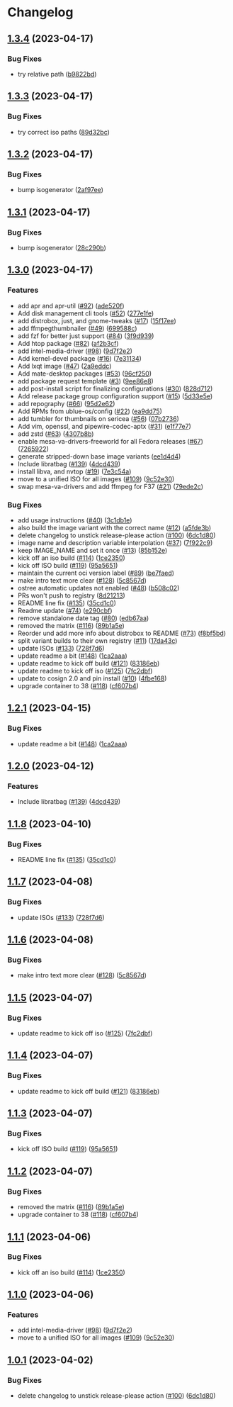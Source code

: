 # Changelog

## [1.3.4](https://github.com/akdev1l/ublue-os-main/compare/v1.3.3...v1.3.4) (2023-04-17)


### Bug Fixes

* try relative path ([b9822bd](https://github.com/akdev1l/ublue-os-main/commit/b9822bd3e65997c0463eaeb3dbb9520f1c4d13c2))

## [1.3.3](https://github.com/akdev1l/ublue-os-main/compare/v1.3.2...v1.3.3) (2023-04-17)


### Bug Fixes

* try correct iso paths ([89d32bc](https://github.com/akdev1l/ublue-os-main/commit/89d32bc088f2e00ac0fb3832ce67a8c25194045b))

## [1.3.2](https://github.com/akdev1l/ublue-os-main/compare/v1.3.1...v1.3.2) (2023-04-17)


### Bug Fixes

* bump isogenerator ([2af97ee](https://github.com/akdev1l/ublue-os-main/commit/2af97ee91b43ea65a0ffd9fccca5284133e09846))

## [1.3.1](https://github.com/akdev1l/ublue-os-main/compare/v1.3.0...v1.3.1) (2023-04-17)


### Bug Fixes

* bump isogenerator ([28c290b](https://github.com/akdev1l/ublue-os-main/commit/28c290b3666723445d5e06dba8f96db4ecade7b4))

## [1.3.0](https://github.com/akdev1l/ublue-os-main/compare/v1.2.1...v1.3.0) (2023-04-17)


### Features

* add apr and apr-util ([#92](https://github.com/akdev1l/ublue-os-main/issues/92)) ([ade520f](https://github.com/akdev1l/ublue-os-main/commit/ade520f7e50a12b40672b50b184fba6a41e2d002))
* Add disk management cli tools ([#52](https://github.com/akdev1l/ublue-os-main/issues/52)) ([277e1fe](https://github.com/akdev1l/ublue-os-main/commit/277e1fe0260a22ec76bf9ca45b226144bc1433ff))
* add distrobox, just, and gnome-tweaks ([#17](https://github.com/akdev1l/ublue-os-main/issues/17)) ([15f17ee](https://github.com/akdev1l/ublue-os-main/commit/15f17ee7b779b5331e99a08701b629f53906c050))
* add ffmpegthumbnailer ([#49](https://github.com/akdev1l/ublue-os-main/issues/49)) ([699588c](https://github.com/akdev1l/ublue-os-main/commit/699588cf94a18060835c458452c6a828a6ad7435))
* add fzf for better just support ([#84](https://github.com/akdev1l/ublue-os-main/issues/84)) ([3f9d939](https://github.com/akdev1l/ublue-os-main/commit/3f9d9398ca7b1754234ef06111b66037b2f3531b))
* Add htop package ([#82](https://github.com/akdev1l/ublue-os-main/issues/82)) ([af2b3cf](https://github.com/akdev1l/ublue-os-main/commit/af2b3cfd1f3d8a0e52c03166a553d5f33e156638))
* add intel-media-driver ([#98](https://github.com/akdev1l/ublue-os-main/issues/98)) ([9d7f2e2](https://github.com/akdev1l/ublue-os-main/commit/9d7f2e26d39d90eaf38449f8a7bcfda97142f7b3))
* Add kernel-devel package ([#16](https://github.com/akdev1l/ublue-os-main/issues/16)) ([7e31134](https://github.com/akdev1l/ublue-os-main/commit/7e311342aa80e20ad2c4762b033a6b714a5ae334))
* Add lxqt image ([#47](https://github.com/akdev1l/ublue-os-main/issues/47)) ([2a9eddc](https://github.com/akdev1l/ublue-os-main/commit/2a9eddc4bf67f34763a8c2e3f53642613a228afa))
* Add mate-desktop packages ([#53](https://github.com/akdev1l/ublue-os-main/issues/53)) ([96cf250](https://github.com/akdev1l/ublue-os-main/commit/96cf250141d9ea737a3956f0955a20ad813619ed))
* add package request template ([#3](https://github.com/akdev1l/ublue-os-main/issues/3)) ([9ee86e8](https://github.com/akdev1l/ublue-os-main/commit/9ee86e80c622aef297a7770dc7ec4a02c87affa6))
* add post-install script for finalizing configurations ([#30](https://github.com/akdev1l/ublue-os-main/issues/30)) ([828d712](https://github.com/akdev1l/ublue-os-main/commit/828d71209ee612ccc6373ba76982f63b268d07dc))
* Add release package group configuration support ([#15](https://github.com/akdev1l/ublue-os-main/issues/15)) ([5d33e5e](https://github.com/akdev1l/ublue-os-main/commit/5d33e5e235b26ff56bcf7db7319d5b1d1acadac4))
* add repography ([#66](https://github.com/akdev1l/ublue-os-main/issues/66)) ([95d2e62](https://github.com/akdev1l/ublue-os-main/commit/95d2e62e2e90d7a5f5f76569678e522441e7972f))
* Add RPMs from ublue-os/config ([#22](https://github.com/akdev1l/ublue-os-main/issues/22)) ([ea9dd75](https://github.com/akdev1l/ublue-os-main/commit/ea9dd75d7ef8be10afb33a94e1d391a2dcde8bba))
* add tumbler for thumbnails on sericea ([#56](https://github.com/akdev1l/ublue-os-main/issues/56)) ([07b2736](https://github.com/akdev1l/ublue-os-main/commit/07b2736f03f3b054eebb01ce1f2d668d5284e7bf))
* Add vim, openssl, and pipewire-codec-aptx ([#31](https://github.com/akdev1l/ublue-os-main/issues/31)) ([e1f77e7](https://github.com/akdev1l/ublue-os-main/commit/e1f77e79b99150fff55cd07190f608f7ddd48e5d))
* add zstd ([#63](https://github.com/akdev1l/ublue-os-main/issues/63)) ([4307b8b](https://github.com/akdev1l/ublue-os-main/commit/4307b8bc3fe6f087c0251f0e7105ac173035baac))
* enable mesa-va-drivers-freeworld for all Fedora releases ([#67](https://github.com/akdev1l/ublue-os-main/issues/67)) ([7265922](https://github.com/akdev1l/ublue-os-main/commit/7265922d0a781c396f334582df7a1b04f3a2a32b))
* generate stripped-down base image variants ([ee1d4d4](https://github.com/akdev1l/ublue-os-main/commit/ee1d4d432b0bcd620894412fa30daf9a556bf8b4))
* Include libratbag ([#139](https://github.com/akdev1l/ublue-os-main/issues/139)) ([4dcd439](https://github.com/akdev1l/ublue-os-main/commit/4dcd439c4b0a07c9ed96d6dd96d8a997a092b5b4))
* install libva, and nvtop ([#19](https://github.com/akdev1l/ublue-os-main/issues/19)) ([7e3c54a](https://github.com/akdev1l/ublue-os-main/commit/7e3c54a7a5810e20f53998a432c9d45be38cba78))
* move to a unified ISO for all images ([#109](https://github.com/akdev1l/ublue-os-main/issues/109)) ([9c52e30](https://github.com/akdev1l/ublue-os-main/commit/9c52e302741968a0d290a70fb863464bd41fa970))
* swap mesa-va-drivers and add ffmpeg for F37 ([#21](https://github.com/akdev1l/ublue-os-main/issues/21)) ([79ede2c](https://github.com/akdev1l/ublue-os-main/commit/79ede2ca5028187e29ee7e5c83275b0eff20e55e))


### Bug Fixes

* add usage instructions ([#40](https://github.com/akdev1l/ublue-os-main/issues/40)) ([3c1db1e](https://github.com/akdev1l/ublue-os-main/commit/3c1db1ed5965b3f1547c3cf5f560273cfa0332e3))
* also build the image variant with the correct name ([#12](https://github.com/akdev1l/ublue-os-main/issues/12)) ([a5fde3b](https://github.com/akdev1l/ublue-os-main/commit/a5fde3b9edb2ad3c04e0af25b4f2e3a5c1ebadc4))
* delete changelog to unstick release-please action ([#100](https://github.com/akdev1l/ublue-os-main/issues/100)) ([6dc1d80](https://github.com/akdev1l/ublue-os-main/commit/6dc1d808d8cdb33e912926a587c843b3a9d9c993))
* image name and description variable interpolation ([#37](https://github.com/akdev1l/ublue-os-main/issues/37)) ([7f922c9](https://github.com/akdev1l/ublue-os-main/commit/7f922c9343878ceb9a09bba0126ed55e19edc23a))
* keep IMAGE_NAME and set it once ([#13](https://github.com/akdev1l/ublue-os-main/issues/13)) ([85b152e](https://github.com/akdev1l/ublue-os-main/commit/85b152ec097f3be9b15a87b39bffa7ba022ba968))
* kick off an iso build ([#114](https://github.com/akdev1l/ublue-os-main/issues/114)) ([1ce2350](https://github.com/akdev1l/ublue-os-main/commit/1ce235014932000625c47f6a89319647e37a190e))
* kick off ISO build ([#119](https://github.com/akdev1l/ublue-os-main/issues/119)) ([95a5651](https://github.com/akdev1l/ublue-os-main/commit/95a5651a205e9839f76d0fbcd5bcdf7c3351ded9))
* maintain the current oci version label ([#89](https://github.com/akdev1l/ublue-os-main/issues/89)) ([be7faed](https://github.com/akdev1l/ublue-os-main/commit/be7faeda71ca2a96e0471d0fada59052b8db3c3d))
* make intro text more clear ([#128](https://github.com/akdev1l/ublue-os-main/issues/128)) ([5c8567d](https://github.com/akdev1l/ublue-os-main/commit/5c8567d72f8ad5ba68c2e20a04ab10a72df40980))
* ostree automatic updates not enabled ([#48](https://github.com/akdev1l/ublue-os-main/issues/48)) ([b508c02](https://github.com/akdev1l/ublue-os-main/commit/b508c02b0200846a50e62d31479d7ba83b424b00))
* PRs won't push to registry ([8d21213](https://github.com/akdev1l/ublue-os-main/commit/8d212133ec05899d1ae1e35f2de5a730a55b1364))
* README line fix ([#135](https://github.com/akdev1l/ublue-os-main/issues/135)) ([35cd1c0](https://github.com/akdev1l/ublue-os-main/commit/35cd1c079aeec5a25dca57d2e73d1abd83ace3e2))
* Readme update ([#74](https://github.com/akdev1l/ublue-os-main/issues/74)) ([e290cbf](https://github.com/akdev1l/ublue-os-main/commit/e290cbfd0503598994cc7fee18dde883373783a2))
* remove standalone date tag ([#80](https://github.com/akdev1l/ublue-os-main/issues/80)) ([edb67aa](https://github.com/akdev1l/ublue-os-main/commit/edb67aa48326ac59891e8e28779c0d2b05a92f0f))
* removed the matrix ([#116](https://github.com/akdev1l/ublue-os-main/issues/116)) ([89b1a5e](https://github.com/akdev1l/ublue-os-main/commit/89b1a5e8c23b415b0cf5e49256721bb9252bca1d))
* Reorder und add more info about distrobox to README ([#73](https://github.com/akdev1l/ublue-os-main/issues/73)) ([f8bf5bd](https://github.com/akdev1l/ublue-os-main/commit/f8bf5bdac57f777050da058b7590339254847467))
* split variant builds to their own registry ([#11](https://github.com/akdev1l/ublue-os-main/issues/11)) ([17da43c](https://github.com/akdev1l/ublue-os-main/commit/17da43c69d2850501ae611370e8890f02d44de2b))
* update ISOs ([#133](https://github.com/akdev1l/ublue-os-main/issues/133)) ([728f7d6](https://github.com/akdev1l/ublue-os-main/commit/728f7d6e71b7360355f8bb86e85371f28408c289))
* update readme a bit ([#148](https://github.com/akdev1l/ublue-os-main/issues/148)) ([1ca2aaa](https://github.com/akdev1l/ublue-os-main/commit/1ca2aaacf9291f8dca28c5dd189192386be1db36))
* update readme to kick off build ([#121](https://github.com/akdev1l/ublue-os-main/issues/121)) ([83186eb](https://github.com/akdev1l/ublue-os-main/commit/83186eb1dd72c5cc5903b8ba308cbcb5a96e7ff7))
* update readme to kick off iso ([#125](https://github.com/akdev1l/ublue-os-main/issues/125)) ([7fc2dbf](https://github.com/akdev1l/ublue-os-main/commit/7fc2dbf454e2a5aa7184c8bc968bf9196dc9bfcc))
* update to cosign 2.0 and pin install ([#10](https://github.com/akdev1l/ublue-os-main/issues/10)) ([4fbe168](https://github.com/akdev1l/ublue-os-main/commit/4fbe1688e9dce81efd9597bcd46caaf75945f7d3))
* upgrade container to 38 ([#118](https://github.com/akdev1l/ublue-os-main/issues/118)) ([cf607b4](https://github.com/akdev1l/ublue-os-main/commit/cf607b4627082b25ea81e511ad96c2ef70ef66b3))

## [1.2.1](https://github.com/ublue-os/main/compare/v1.2.0...v1.2.1) (2023-04-15)


### Bug Fixes

* update readme a bit ([#148](https://github.com/ublue-os/main/issues/148)) ([1ca2aaa](https://github.com/ublue-os/main/commit/1ca2aaacf9291f8dca28c5dd189192386be1db36))

## [1.2.0](https://github.com/ublue-os/main/compare/v1.1.8...v1.2.0) (2023-04-12)


### Features

* Include libratbag ([#139](https://github.com/ublue-os/main/issues/139)) ([4dcd439](https://github.com/ublue-os/main/commit/4dcd439c4b0a07c9ed96d6dd96d8a997a092b5b4))

## [1.1.8](https://github.com/ublue-os/main/compare/v1.1.7...v1.1.8) (2023-04-10)


### Bug Fixes

* README line fix ([#135](https://github.com/ublue-os/main/issues/135)) ([35cd1c0](https://github.com/ublue-os/main/commit/35cd1c079aeec5a25dca57d2e73d1abd83ace3e2))

## [1.1.7](https://github.com/ublue-os/main/compare/v1.1.6...v1.1.7) (2023-04-08)


### Bug Fixes

* update ISOs ([#133](https://github.com/ublue-os/main/issues/133)) ([728f7d6](https://github.com/ublue-os/main/commit/728f7d6e71b7360355f8bb86e85371f28408c289))

## [1.1.6](https://github.com/ublue-os/main/compare/v1.1.5...v1.1.6) (2023-04-08)


### Bug Fixes

* make intro text more clear ([#128](https://github.com/ublue-os/main/issues/128)) ([5c8567d](https://github.com/ublue-os/main/commit/5c8567d72f8ad5ba68c2e20a04ab10a72df40980))

## [1.1.5](https://github.com/ublue-os/main/compare/v1.1.4...v1.1.5) (2023-04-07)


### Bug Fixes

* update readme to kick off iso ([#125](https://github.com/ublue-os/main/issues/125)) ([7fc2dbf](https://github.com/ublue-os/main/commit/7fc2dbf454e2a5aa7184c8bc968bf9196dc9bfcc))

## [1.1.4](https://github.com/ublue-os/main/compare/v1.1.3...v1.1.4) (2023-04-07)


### Bug Fixes

* update readme to kick off build ([#121](https://github.com/ublue-os/main/issues/121)) ([83186eb](https://github.com/ublue-os/main/commit/83186eb1dd72c5cc5903b8ba308cbcb5a96e7ff7))

## [1.1.3](https://github.com/ublue-os/main/compare/v1.1.2...v1.1.3) (2023-04-07)


### Bug Fixes

* kick off ISO build ([#119](https://github.com/ublue-os/main/issues/119)) ([95a5651](https://github.com/ublue-os/main/commit/95a5651a205e9839f76d0fbcd5bcdf7c3351ded9))

## [1.1.2](https://github.com/ublue-os/main/compare/v1.1.1...v1.1.2) (2023-04-07)


### Bug Fixes

* removed the matrix ([#116](https://github.com/ublue-os/main/issues/116)) ([89b1a5e](https://github.com/ublue-os/main/commit/89b1a5e8c23b415b0cf5e49256721bb9252bca1d))
* upgrade container to 38 ([#118](https://github.com/ublue-os/main/issues/118)) ([cf607b4](https://github.com/ublue-os/main/commit/cf607b4627082b25ea81e511ad96c2ef70ef66b3))

## [1.1.1](https://github.com/ublue-os/main/compare/v1.1.0...v1.1.1) (2023-04-06)


### Bug Fixes

* kick off an iso build ([#114](https://github.com/ublue-os/main/issues/114)) ([1ce2350](https://github.com/ublue-os/main/commit/1ce235014932000625c47f6a89319647e37a190e))

## [1.1.0](https://github.com/ublue-os/main/compare/v1.0.1...v1.1.0) (2023-04-06)


### Features

* add intel-media-driver ([#98](https://github.com/ublue-os/main/issues/98)) ([9d7f2e2](https://github.com/ublue-os/main/commit/9d7f2e26d39d90eaf38449f8a7bcfda97142f7b3))
* move to a unified ISO for all images ([#109](https://github.com/ublue-os/main/issues/109)) ([9c52e30](https://github.com/ublue-os/main/commit/9c52e302741968a0d290a70fb863464bd41fa970))

## [1.0.1](https://github.com/ublue-os/main/compare/v1.0.0...v1.0.1) (2023-04-02)


### Bug Fixes

* delete changelog to unstick release-please action ([#100](https://github.com/ublue-os/main/issues/100)) ([6dc1d80](https://github.com/ublue-os/main/commit/6dc1d808d8cdb33e912926a587c843b3a9d9c993))
